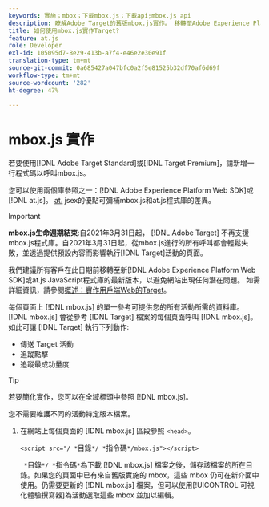 ```yaml
---
keywords: 實施；mbox；下載mbox.js；下載api;mbox.js api
description: 瞭解Adobe Target的舊版mbox.js實作。 移轉至Adobe Experience Platform網頁SDK（AEP網頁SDK）或最新版的at.js。
title: 如何使用mbox.js實作Target?
feature: at.js
role: Developer
exl-id: 105095d7-8e29-413b-a7f4-e46e2e30e91f
translation-type: tm+mt
source-git-commit: 0a685427a047bfc0a2f5e81525b32df70af6d69f
workflow-type: tm+mt
source-wordcount: '282'
ht-degree: 47%

---
```


# mbox.js 實作

若要使用[!DNL Adobe Target Standard]或[!DNL Target Premium]，請新增一行程式碼以呼叫mbox.js。

您可以使用兩個庫參照之一：[!DNL Adobe Experience Platform Web SDK]或[!DNL at.js]。 [at.](/help/c-implementing-target/c-implementing-target-for-client-side-web/t-mbox-download/c-target-atjs-implementation/target-atjs-implementation.md#benefits) jsex的優點可彌補mbox.js和at.js程式庫的差異。

>[!IMPORTANT]
>
>**mbox.js生命週期結束**:自2021年3月31日起， [!DNL Adobe Target] 不再支援mbox.js程式庫。自2021年3月31日起，從mbox.js進行的所有呼叫都會輕鬆失敗，並透過提供預設內容而影響執行[!DNL Target]活動的頁面。
>
>我們建議所有客戶在此日期前移轉至新[!DNL Adobe Experience Platform Web SDK]或at.js JavaScript程式庫的最新版本，以避免網站出現任何潛在問題。 如需詳細資訊，請參閱[概述：實作用戶端Web的Target](/help/c-implementing-target/c-implementing-target-for-client-side-web/implement-target-for-client-side-web.md)。

每個頁面上 [!DNL mbox.js] 的單一參考可提供您的所有活動所需的資料庫。[!DNL mbox.js] 會從參考 [!DNL Target] 檔案的每個頁面呼叫 [!DNL mbox.js]。如此可讓 [!DNL Target] 執行下列動作:

* 傳送 Target 活動
* 追蹤點擊
* 追蹤最成功量度

>[!TIP]
>
>若要簡化實作，您可以在全域標頭中參照 [!DNL mbox.js]。

您不需要維護不同的活動特定版本檔案。

1. 在網站上每個頁面的 [!DNL mbox.js] 區段參照 `<head>`。

   `<script src="/ *`目錄`*/ *`指令碼`*/mbox.js"></script>`

   ` *`目錄`*/ *`指令碼`*`為下載 [!DNL mbox.js] 檔案之後，儲存該檔案的所在目錄。如果您的頁面中已有來自舊版實施的 mbox，這些 mbox 仍可在新介面中使用。仍需要更新的 [!DNL mbox.js] 檔案，但可以使用[!UICONTROL 可視化體驗撰寫器]為活動選取這些 mbox 並加以編輯。
